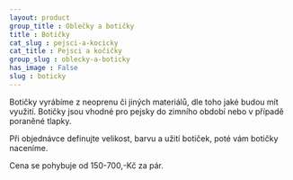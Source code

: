 ```yaml
---
layout: product
group_title : Oblečky a botičky
title : Botičky
cat_slug : pejsci-a-kocicky
cat_title : Pejsci a kočičky
group_slug : oblecky-a-boticky
has_image : False
slug : boticky
---
```


Botičky vyrábíme z neoprenu či jiných materiálů, dle toho jaké budou mít využití. Botičky jsou vhodné pro pejsky do zimního období nebo v případě poraněné tlapky.

Při objednávce definujte velikost, barvu a užití botiček, poté vám botičky naceníme.

Cena se pohybuje od 150-700,-Kč za pár.

